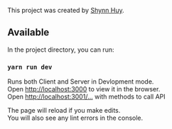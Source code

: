 This project was created by [Shynn Huy](https://github.com/shynnhuy).

## Available

In the project directory, you can run:

### `yarn run dev`

Runs both Client and Server in Devlopment mode.<br>
Open [http://localhost:3000](http://localhost:3000) to view it in the browser.<br>
Open [http://localhost:3001/...](http://localhost:3001) with methods to call API

The page will reload if you make edits.<br>
You will also see any lint errors in the console.
